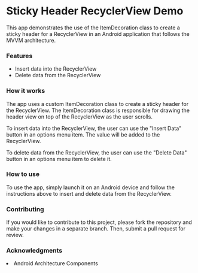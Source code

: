 <h1>Sticky Header RecyclerView Demo</h1>
This app demonstrates the use of the ItemDecoration class to create a sticky header for a RecyclerView in an Android application that follows the MVVM architecture.

<h3>Features</h3>
<ul>
<li>Insert data into the RecyclerView</li>
<li>Delete data from the RecyclerView</li>
</ul>
<h3>How it works</h3>
<p>The app uses a custom ItemDecoration class to create a sticky header for the RecyclerView. The ItemDecoration class is responsible for drawing the header view on top of the RecyclerView as the user scrolls.</p>

<p>To insert data into the RecyclerView, the user can use the "Insert Data" button in an options menu item. The value will be added to the RecyclerView.</p>

<p>To delete data from the RecyclerView, the user can use the "Delete Data" button in an options menu item to delete it.</p>

<h3>How to use</h3>
<p>To use the app, simply launch it on an Android device and follow the instructions above to insert and delete data from the RecyclerView.</p>

<h3>Contributing</h3>
If you would like to contribute to this project, please fork the repository and make your changes in a separate branch. Then, submit a pull request for review.

<h3>Acknowledgments</h3>
<li>Android Architecture Components</li>
